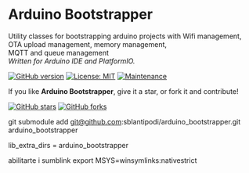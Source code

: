 # Arduino Bootstrapper

Utility classes for bootstrapping arduino projects with Wifi management, OTA upload management, memory management,   
MQTT and queue management  
_Written for Arduino IDE and PlatformIO._

[![GitHub version](https://img.shields.io/github/v/release/sblantipodi/arduino_bootstrapper.svg)](https://img.shields.io/github/v/release/sblantipodi/arduino_bootstrapper.svg)
[![License: MIT](https://img.shields.io/badge/License-MIT-yellow.svg)](https://opensource.org/licenses/MIT)
[![Maintenance](https://img.shields.io/badge/Maintained%3F-yes-green.svg)](https://GitHub.com/Naereen/StrapDown.js/graphs/commit-activity)

If you like **Arduino Bootstrapper**, give it a star, or fork it and contribute!

[![GitHub stars](https://img.shields.io/github/stars/sblantipodi/arduino_bootstrapper.svg?style=social&label=Star)](https://github.com/sblantipodi/arduino_bootstrapper/stargazers)
[![GitHub forks](https://img.shields.io/github/forks/sblantipodi/arduino_bootstrapper.svg?style=social&label=Fork)](https://github.com/sblantipodi/arduino_bootstrapper/network)



git submodule add git@github.com:sblantipodi/arduino_bootstrapper.git arduino_bootstrapper

lib_extra_dirs = arduino_bootstrapper

abilitarte i sumblink
export MSYS=winsymlinks:nativestrict

